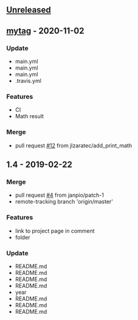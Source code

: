 <a name="unreleased"></a>
## [Unreleased]


<a name="mytag"></a>
## [mytag] - 2020-11-02
### Update
- main.yml
- main.yml
- main.yml
- .travis.yml

### Features
- CI
- Math result

### Merge
- pull request [#12](https://gitlab.com/adynemo/odl/issues/12) from jlzaratec/add_print_math


<a name="1.4"></a>
## 1.4 - 2019-02-22
### Merge
- pull request [#4](https://gitlab.com/adynemo/odl/issues/4) from janpio/patch-1
- remote-tracking branch 'origin/master'

### Features
- link to project page in comment
- folder

### Update
- README.md
- README.md
- README.md
- README.md
- year
- README.md
- README.md
- README.md


[Unreleased]: https://gitlab.com/adynemo/odl/compare/mytag...HEAD
[mytag]: https://gitlab.com/adynemo/odl/compare/1.4...mytag

